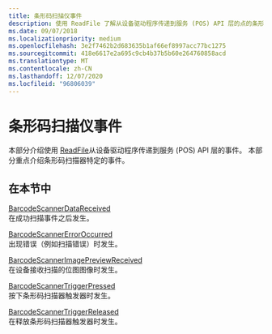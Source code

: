 ```yaml
---
title: 条形码扫描仪事件
description: 使用 ReadFile 了解从设备驱动程序传递到服务 (POS) API 层的点的条形码扫描器事件。
ms.date: 09/07/2018
ms.localizationpriority: medium
ms.openlocfilehash: 3e2f7462b2d683635b1af66ef8997acc77bc1275
ms.sourcegitcommit: 418e6617e2a695c9cb4b37b5b60e264760858acd
ms.translationtype: MT
ms.contentlocale: zh-CN
ms.lasthandoff: 12/07/2020
ms.locfileid: "96806039"
---
```

# <a name="barcode-scanner-events"></a>条形码扫描仪事件

本部分介绍使用 [ReadFile](/windows/win32/api/fileapi/nf-fileapi-readfile)从设备驱动程序传递到服务 (POS) API 层的事件。 本部分重点介绍条形码扫描器特定的事件。

## <a name="in-this-section"></a>在本节中

[BarcodeScannerDataReceived](barcodescannerdatareceived.md)  
在成功扫描事件之后发生。

[BarcodeScannerErrorOccurred](barcodescannererroroccurred.md)  
出现错误（例如扫描错误）时发生。

[BarcodeScannerImagePreviewReceived](barcodescannerimagepreviewreceived.md)  
在设备接收扫描的位图图像时发生。

[BarcodeScannerTriggerPressed](barcodescannertriggerpressed.md)  
按下条形码扫描器触发器时发生。

[BarcodeScannerTriggerReleased](barcodescannertriggerreleased.md)  
在释放条形码扫描器触发器时发生。

